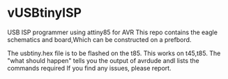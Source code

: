 # vUSBtinyISP
USB ISP programmer using attiny85 for AVR
This repo contains the eagle schematics and board,Which can be constructed on a prefbord.

The usbtiny.hex file is to be flashed on the t85.
This works on t45,t85. 
The "what should happen" tells you the output of avrdude andl lists the commands required
If you find any issues, please report.
